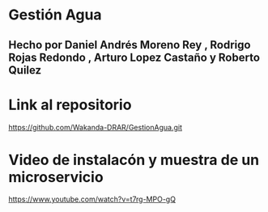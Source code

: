# Gestión Agua

## Hecho por Daniel Andrés Moreno Rey , Rodrigo Rojas Redondo , Arturo Lopez Castaño y Roberto Quilez

# Link al repositorio

https://github.com/Wakanda-DRAR/GestionAgua.git

# Video de instalacón y muestra de un microservicio

https://www.youtube.com/watch?v=t7rg-MPO-gQ

